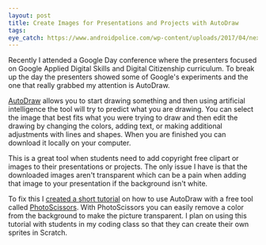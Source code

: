 ```yaml
---
layout: post
title: Create Images for Presentations and Projects with AutoDraw
tags:
eye_catch: https://www.androidpolice.com/wp-content/uploads/2017/04/nexus2cee_Screenshot-2017-04-12-at-00.09.38.png
---
```


Recently I attended a Google Day conference where the presenters focused on Google Applied Digital Skills and Digital Citizenship curriculum.  To break up the day the presenters showed some of Google's experiments and the one that really grabbed my attention is AutoDraw.

<!--more-->

[AutoDraw](https://www.autodraw.com/) allows you to start drawing something and then using artificial intelligence the tool will try to predict what you are drawing.  You can select the image that best fits what you were trying to draw and then edit the drawing by changing the colors, adding text, or making additional adjustments with lines and shapes.  When you are finished you can download it locally on your computer.  

This is a great tool when students need to add copyright free clipart or images to their presentations or projects.  The only issue I have is that the downloaded images aren't transparent which can be a pain when adding that image to your presentation if the background isn't white.  

To fix this I [created a short tutorial](https://docs.google.com/document/d/1Ympw0xkB7rDq62cSrDXRAbgly88vIafHaXtBYxVLxAI/edit) on how to use AutoDraw with a free tool called [PhotoScissors](https://www.photoscissors.com/).  With PhotoScissors you can easily remove a color from the background to make the picture transparent.  I plan on using this tutorial with students in my coding class so that they can create their own sprites in Scratch.
